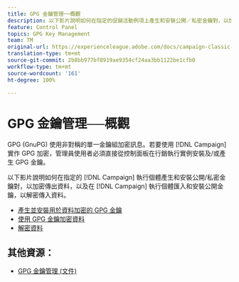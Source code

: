 ```yaml
---
title: GPG 金鑰管理──概觀
description: 以下影片說明如何在指定的促銷活動例項上產生和安裝公開／私密金鑰對，以加密傳出資料，以及在促銷活動例項上匯入和安裝公開金鑰，以解密傳入資料。
feature: Control Panel
topics: GPG Key Management
team: TM
original-url: https://experienceleague.adobe.com/docs/campaign-classic-learn/tutorials/administrating/control-panel-acc/gpg-key-management/gpg-key-management-overview.html
translation-type: tm+mt
source-git-commit: 2b8bb977bf8919ae9354cf24aa3bb1122be1cfb0
workflow-type: tm+mt
source-wordcount: '161'
ht-degree: 100%

---
```



# GPG 金鑰管理──概觀

GPG (GnuPG) 使用非對稱的單一金鑰組加密訊息。若要使用 [!DNL Campaign] 實作 GPG 加密，管理員使用者必須直接從控制面板在行銷執行實例安裝及/或產生 GPG 金鑰。

以下影片說明如何在指定的 [!DNL Campaign] 執行個體產生和安裝公開/私密金鑰對，以加密傳出資料，以及在 [!DNL Campaign] 執行個體匯入和安裝公開金鑰，以解密傳入資料。

* [產生並安裝用於資料加密的 GPG 金鑰](./generating-and-installing-gpg-keys-for-data-encryption.md)
* [使用 GPG 金鑰加密資料](./using-a-gpg-key-to-encrypt-data.md)
* [解密資料](./decrypting-data.md)

## 其他資源：

* [GPG 金鑰管理 (文件)](https://docs.adobe.com/content/help/zh-Hant/control-panel/using/instances-settings/gpg-keys-management.html)
